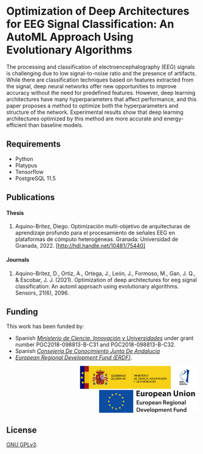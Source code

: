 # Optimization of Deep Architectures for EEG Signal Classification: An AutoML Approach Using Evolutionary Algorithms

The processing and classification of electroencephalography (EEG) signals is challenging due to low signal-to-noise ratio and the presence of artifacts. While there are classification techniques based on features extracted from the signal, deep neural networks offer new opportunities to improve accuracy without the need for predefined features. However, deep learning architectures have many hyperparameters that affect performance, and this paper proposes a method to optimize both the hyperparameters and structure of the network. Experimental results show that deep learning architectures optimized by this method are more accurate and energy-efficient than baseline models.

## Requirements

* Python
* Platypus
* Tensorflow
* PostgreSQL 11.5

## Publications

#### Thesis

1. Aquino-Brítez, Diego. Optimización multi-objetivo de arquitecturas de aprendizaje profundo para el procesamiento de señales EEG en plataformas de cómputo heterogéneas. Granada: Universidad de Granada, 2022. [http://hdl.handle.net/10481/75440]

#### Journals

1. Aquino-Brítez, D., Ortiz, A., Ortega, J., León, J., Formoso, M., Gan, J. Q., & Escobar, J. J. (2021). Optimization of deep architectures for eeg signal classification: An automl approach using evolutionary algorithms. Sensors, 21(6), 2096.

## Funding

This work has been funded by:

* Spanish [*Ministerio de Ciencia, Innovación y Universidades*](https://www.ciencia.gob.es/) under grant number PGC2018-098813-B-C31 and PGC2018-098813-B-C32.
* Spanish [*Consejería De Conocimiento Junta De Andalucía*](https://www.juntadeandalucia.es/organismos/universidadinvestigacioneinnovacion.html)
* [*European Regional Development Fund (ERDF)*](https://ec.europa.eu/regional_policy/en/funding/erdf/).

<div style="text-align: right">
  <img src="https://raw.githubusercontent.com/efficomp/Hpmoon/main/docs/logos/miciu.jpg" height="60">
  <img src="https://raw.githubusercontent.com/efficomp/Hpmoon/main/docs/logos/erdf.png" height="60">
</div>

## License

[GNU GPLv3](https://www.gnu.org/licenses/gpl-3.0.md).
